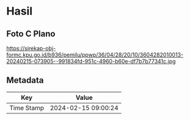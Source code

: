 # Hasil

## Foto C Plano

https://sirekap-obj-formc.kpu.go.id/b936/pemilu/ppwp/36/04/28/20/10/3604282010013-20240215-073905--991834fd-951c-4960-b60e-df7b7b77341c.jpg


## Metadata

| Key        | Value               |
| ---------- | ------------------- |
| Time Stamp | 2024-02-15 09:00:24 |



